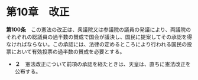 第10章　改正
============


__第100条__　この憲法の改正は、衆議院又は参議院の議員の発議により、両議院のそれぞれの総議員の過半数の賛成で国会が議決し、国民に提案してその承認を得なければならない。この承認には、法律の定めるところにより行われる国民の投票において有効投票の過半数の賛成を必要とする。

* __２__　憲法改正について前項の承認を経たときは、天皇は、直ちに憲法改正を公布する。
